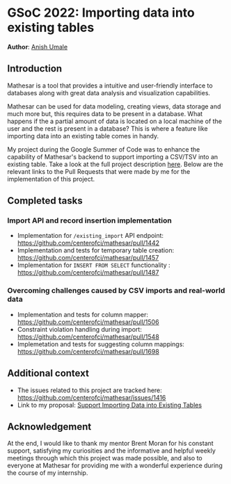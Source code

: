 # GSoC 2022: Importing data into existing tables

**Author**: [Anish Umale](https://github.com/Anish9901)

## Introduction

Mathesar is a tool that provides a intuitive and user-friendly interface to databases along with great data analysis and visualization capabilities.

Mathesar can be used for data modeling, creating views, data storage and much more but, this requires data to be present in a database. What happens if the a partial amount of data is located on a local machine of the user and the rest is present in a database? This is where a feature like importing data into an existing table comes in handy.

My project during the Google Summer of Code was to enhance the capability of Mathesar's backend to support importing a CSV/TSV into an existing table. Take a look at the full project description [here](https://summerofcode.withgoogle.com/programs/2022/projects/oCtBUJHr). Below are the relevant links to the Pull Requests that were made by me for the implementation of this project.

## Completed tasks

### Import API and record insertion implementation

- Implementation for `/existing_import` API endpoint: https://github.com/centerofci/mathesar/pull/1442
- Implementation and tests for temporary table creation: https://github.com/centerofci/mathesar/pull/1457
- Implementation for `INSERT FROM SELECT` functionality : https://github.com/centerofci/mathesar/pull/1487

### Overcoming challenges caused by CSV imports and real-world data

- Implementation and tests for column mapper: https://github.com/centerofci/mathesar/pull/1506
- Constraint violation handling during import: https://github.com/centerofci/mathesar/pull/1548
- Implemetation and tests for suggesting column mappings: https://github.com/centerofci/mathesar/pull/1698

## Additional context

- The issues related to this project are tracked here: https://github.com/centerofci/mathesar/issues/1416
- Link to my proposal: [Support Importing Data into Existing Tables](https://docs.google.com/document/d/1QIs9Wl0GmvS1XnDC0KK2Ovy3K3rv2adsWZCZ1deQSak/edit?usp=sharing)

## Acknowledgement

At the end, I would like to thank my mentor Brent Moran for his constant support, satisfying my curiosities and the informative and helpful weekly meetings through which this project was made possible, and also to everyone at Mathesar for providing me with a wonderful experience during the course of my internship.
